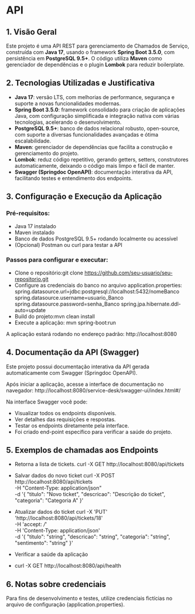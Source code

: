 # API

## 1. Visão Geral

Este projeto é uma API REST para gerenciamento de Chamados de Serviço, construída com **Java 17**, usando o framework **Spring Boot 3.5.0**, com persistência em **PostgreSQL 9.5+**. O código utiliza **Maven** como gerenciador de dependências e o plugin **Lombok** para reduzir boilerplate.

## 2. Tecnologias Utilizadas e Justificativa

- **Java 17**: versão LTS, com melhorias de performance, segurança e suporte a novas funcionalidades modernas.
- **Spring Boot 3.5.0**: framework consolidado para criação de aplicações Java, com configuração simplificada e integração nativa com várias tecnologias, acelerando o desenvolvimento.
- **PostgreSQL 9.5+**: banco de dados relacional robusto, open-source, com suporte a diversas funcionalidades avançadas e ótima escalabilidade.
- **Maven**: gerenciador de dependências que facilita a construção e gerenciamento do projeto.
- **Lombok**: reduz código repetitivo, gerando getters, setters, construtores automaticamente, deixando o código mais limpo e fácil de manter.
- **Swagger (Springdoc OpenAPI)**: documentação interativa da API, facilitando testes e entendimento dos endpoints.

## 3. Configuração e Execução da Aplicação

### Pré-requisitos:

- Java 17 instalado
- Maven instalado
- Banco de dados PostgreSQL 9.5+ rodando localmente ou acessível
- (Opcional) Postman ou curl para testar a API

### Passos para configurar e executar:

- Clone o repositório:git clone https://github.com/seu-usuario/seu-repositorio.git
- Configure as credenciais do banco no arquivo application.properties:
  spring.datasource.url=jdbc:postgresql://localhost:5432/nomeBanco
  spring.datasource.username=usuario_Banco
  spring.datasource.password=senha_Banco
  spring.jpa.hibernate.ddl-auto=update
- Build do projeto:mvn clean install
- Execute a aplicação: mvn spring-boot:run

A aplicação estará rodando no endereço padrão: http://localhost:8080

## 4. Documentação da API (Swagger)

Este projeto possui documentação interativa da API gerada automaticamente com Swagger (Springdoc OpenAPI).

Após iniciar a aplicação, acesse a interface de documentação no navegador:
http://localhost:8080/service-desk/swagger-ui/index.html#/

Na interface Swagger você pode:

- Visualizar todos os endpoints disponíveis.
- Ver detalhes das requisições e respostas.
- Testar os endpoints diretamente pela interface.
- Foi criado end-point específico para verificar a saúde do projeto.

## 5. Exemplos de chamadas aos Endpoints
- Retorna a lista de tickets.
curl -X GET http://localhost:8080/api/tickets

- Salvar dados do novo ticket
curl -X POST http://localhost:8080/api/tickets \
-H "Content-Type: application/json" \
-d '{
"titulo": "Novo ticket",
"descricao": "Descrição do ticket",
"categoria": "Categoria A"
}'

- Atualizar dados do ticket
  curl -X 'PUT' \
  'http://localhost:8080/api/tickets/18' \
  -H 'accept: */*' \
  -H 'Content-Type: application/json' \
  -d '{
  "titulo": "string",
  "descricao": "string",
  "categoria": "string",
  "sentimento": "string"
  }'

- Verificar a saúde da aplicação
- curl -X GET http://localhost:8080/api/health


## 6. Notas sobre credenciais
Para fins de desenvolvimento e testes, utilize credenciais fictícias no arquivo de configuração (application.properties).
